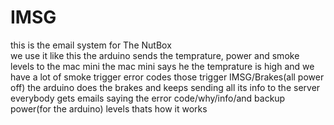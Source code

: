 # IMSG
this is the email system for The NutBox             
we use it like this
the arduino sends the temprature, power and smoke levels to the mac mini
the mac mini says he the temprature is high and we have a lot of smoke trigger error codes 
those trigger IMSG/Brakes(all power off)
the arduino does the brakes and keeps sending all its info to the server
everybody gets emails saying the error code/why/info/and backup power(for the arduino) levels
thats how it works
